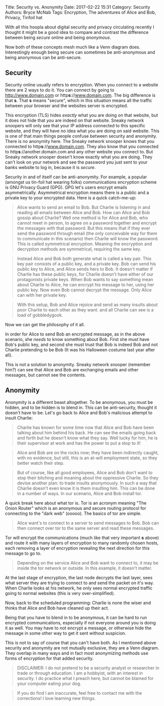 Title: Security vs. Anonymity
Date: 2017-02-22 15:31
Category: Security
Authors: Bryce McNab
Tags: Encryption, The adventures of Alice and Bob, Privacy, Tinfoil hat  

With all this hoopla about digital security and privacy circulating recently I thought it might be a good idea to compare and contrast the difference between being _secure_ online and being _anonymous_.

Now both of these concepts mesh much like a Venn diagram does. Interestingly enough being secure can sometimes be anti-anonymous and being anonymous can be anti-secure. 

## Security

Security online usually refers to encryption. When you connect to a website there are 2 ways to do it. You can connect by going to http://www.domain.com or http**s**://www.domain.com. The big difference is that **s**. That **s** means "secure", which in this situation means all the traffic between your browser and the websites server is encrypted.

This encryption (TLS) hides _exactly_ what you are doing on that website, but it does not hide that _you_ are indeed on that website. Sneaky network snoopers will only see that your IP address connected to this specific website, and they will have no idea what you are doing on said website. This is one of that main things people confuse between security and anonymity. There is no anonymity here. The Sneaky network snooper knows that you connected to http**s**://www.domain.com. They also know that you connected to http**s**://another.domain.com and any other website you connect to. But Sneaky network snooper doesn't know exactly what you are doing. They can't look on your network and see the password you just sent to your banks website to log in, because it is _secure_.

Security in and of itself can be anti-anonymity. For example, a popular (amongst us tin-foil hat wearing folks) communications encryption scheme is GNU Privacy Guard (GPG). GPG let's users encrypt emails asymmetrically. Asymmetrical encryption means there is a public and a private key to your encrypted data. Here is a quick catch-me-up:

>Alice wants to send an email to Bob. But Charlie is listening in and reading all emails between Alice and Bob. How can Alice and Bob gossip about Charlie? Well one method is for Alice and Bob, who cannot meet in person, to agree on a password together and encrypt the messages with that password. But this means that if they ever send the password through email (the only conceivable way for them to communicate in this scenario) then Charlie will know the password. This is called symmetrical encryption. Meaning the encryption and decryption methods are symmetrical, requiring the same key. 

>Instead Alice and Bob both generate what is called a key pair. This key pair consists of a public key, and a private key. Bob can send his public key to Alice, and Alice sends hers to Bob. It doesn't matter if Charlie has these public keys, for Charlie doesn't have either of our protagonists private keys. When Bob wants to say something mean about Charlie to Alice, he can encrypt his message to her, using her public key. Now even Bob cannot decrypt the message. Only Alice can with her private key.

>With this setup, Bob and Alice rejoice and send as many insults about poor Charlie to each other as they want. and all Charlie can see is a load of gobbledygook.

Now we can get the philosophy of it all.

In order for Alice to send Bob an encrypted message, as in the above scenario, she _needs_ to know something about Bob. First she must have Bob's public key, and second she must trust that Bob is indeed Bob and not Charlie pretending to be Bob (It was his Halloween costume last year after all).

This is not a solution to anonymity. Sneaky network snooper (remember him?) can see that Alice and Bob are exchanging emails and other messages, but cannot see the contents. 

## Anonymity

Anonymity is a different beast altogether. To be anonymous, you must be hidden, and to be hidden is to blend in. This can be anti-security, thought it doesn't have to be. Let's go back to Alice and Bob's malicious attempt to insult Charlie:

>Charlie has known for some time now that Alice and Bob have been talking about him behind his back. He can see the emails going back and forth but he doesn't know what they say. Well lucky for him, he is their supervisor at work and has the power to put a stop to it!

>Alice and Bob are on the rocks now; they have been indirectly caught, with no evidence, but still, this is an at-will employment state, so they better watch their step. 

>But of course, like all good employees, Alice and Bob don't want to stop their bitching and moaning about the oppressive Charlie. So they devise another plan: to trade insults anonymously. In such a way that Charlie doesn't even know it is them insulting him. This can be done in a number of ways. In our scenario, Alice and Bob install tor.

A quick break here about what tor is. Tor is an acronym meaning "The Onion Router" which is an anonymous and secure routing protocol for connecting to the "dark web" (ooooo). The basics of tor are simple. 

>Alice want's to connect to a server to send messages to Bob. Bob can then connect over tor to the same server and read these messages. 

Tor will encrypt the communications (much like that very important **s** above) and route it with many layers of encryption to many randomly chosen hosts, each removing a layer of encryption revealing the next direction for this message to go to.

>Depending on the service Alice and Bob want to connect to, it may be inside the tor network or outside. In this example, it doesn't matter. 

At the last stage of encryption, the last node decrypts the last layer, sees what server they are trying to connect to and send the packet on it's way. When Charlie looks at his network, he only sees normal encrypted traffic going to normal websites (this is very over-simplified).

Now, back to the scheduled programming: Charlie is none the wiser and thinks that Alice and Bob have cleaned up their act.

Being that you have to blend in to be anonymous, it can be hard to run encrypted communications, especially if not everyone around you is doing it as well. You may have to not encrypt a message, or otherwise hide the message in some other way to get it sent without suspicion.

This is not to say of course that you can't have both. As I mentioned above security and anonymity are not mutually exclusive, they are a Venn diagram. They overlap in many ways and in fact most anonymizing methods use forms of encryption for that added security.


>DISCLAIMER: I do not pretend to be a security analyst or researcher in trade or through education. I am a hobbyist, with an interest in security. I do practice what I preach here, but cannot be blamed for your computer eating your dog.

>If you do find I am inaccurate, feel free to contact me with the corrections! I love learning new things.

